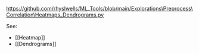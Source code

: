 https://github.com/rhyslwells/ML_Tools/blob/main/Explorations\Preprocess\Correlation\Heatmaps_Dendrograms.py

See:
 - [[Heatmap]]
 - [[Dendrograms]]
